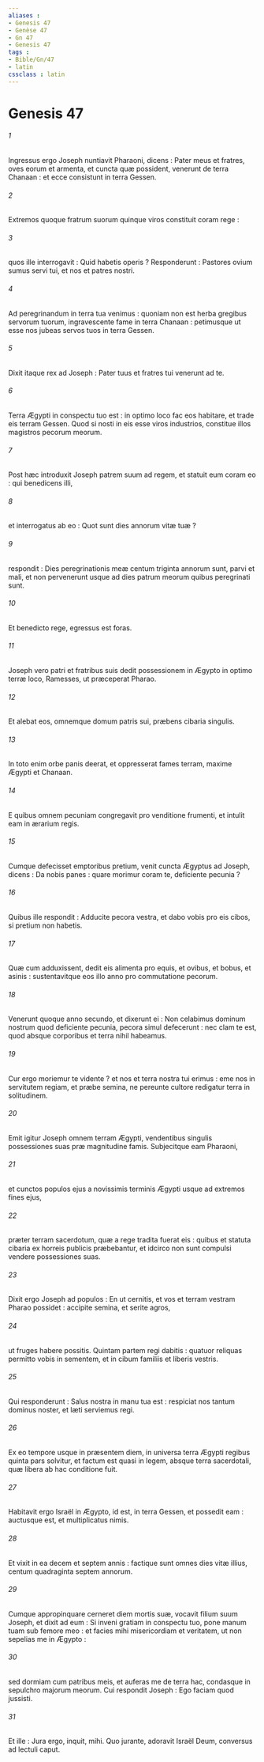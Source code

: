 ```yaml
---
aliases : 
- Genesis 47
- Genèse 47
- Gn 47
- Genesis 47
tags : 
- Bible/Gn/47
- latin
cssclass : latin
---
```


# Genesis 47

###### 1
Ingressus ergo Joseph nuntiavit Pharaoni, dicens : Pater meus et fratres, oves eorum et armenta, et cuncta quæ possident, venerunt de terra Chanaan : et ecce consistunt in terra Gessen.
###### 2
Extremos quoque fratrum suorum quinque viros constituit coram rege :
###### 3
quos ille interrogavit : Quid habetis operis ? Responderunt : Pastores ovium sumus servi tui, et nos et patres nostri.
###### 4
Ad peregrinandum in terra tua venimus : quoniam non est herba gregibus servorum tuorum, ingravescente fame in terra Chanaan : petimusque ut esse nos jubeas servos tuos in terra Gessen.
###### 5
Dixit itaque rex ad Joseph : Pater tuus et fratres tui venerunt ad te.
###### 6
Terra Ægypti in conspectu tuo est : in optimo loco fac eos habitare, et trade eis terram Gessen. Quod si nosti in eis esse viros industrios, constitue illos magistros pecorum meorum.
###### 7
Post hæc introduxit Joseph patrem suum ad regem, et statuit eum coram eo : qui benedicens illi,
###### 8
et interrogatus ab eo : Quot sunt dies annorum vitæ tuæ ?
###### 9
respondit : Dies peregrinationis meæ centum triginta annorum sunt, parvi et mali, et non pervenerunt usque ad dies patrum meorum quibus peregrinati sunt.
###### 10
Et benedicto rege, egressus est foras.
###### 11
Joseph vero patri et fratribus suis dedit possessionem in Ægypto in optimo terræ loco, Ramesses, ut præceperat Pharao.
###### 12
Et alebat eos, omnemque domum patris sui, præbens cibaria singulis.
###### 13
In toto enim orbe panis deerat, et oppresserat fames terram, maxime Ægypti et Chanaan.
###### 14
E quibus omnem pecuniam congregavit pro venditione frumenti, et intulit eam in ærarium regis.
###### 15
Cumque defecisset emptoribus pretium, venit cuncta Ægyptus ad Joseph, dicens : Da nobis panes : quare morimur coram te, deficiente pecunia ?
###### 16
Quibus ille respondit : Adducite pecora vestra, et dabo vobis pro eis cibos, si pretium non habetis.
###### 17
Quæ cum adduxissent, dedit eis alimenta pro equis, et ovibus, et bobus, et asinis : sustentavitque eos illo anno pro commutatione pecorum.
###### 18
Venerunt quoque anno secundo, et dixerunt ei : Non celabimus dominum nostrum quod deficiente pecunia, pecora simul defecerunt : nec clam te est, quod absque corporibus et terra nihil habeamus.
###### 19
Cur ergo moriemur te vidente ? et nos et terra nostra tui erimus : eme nos in servitutem regiam, et præbe semina, ne pereunte cultore redigatur terra in solitudinem.
###### 20
Emit igitur Joseph omnem terram Ægypti, vendentibus singulis possessiones suas præ magnitudine famis. Subjecitque eam Pharaoni,
###### 21
et cunctos populos ejus a novissimis terminis Ægypti usque ad extremos fines ejus,
###### 22
præter terram sacerdotum, quæ a rege tradita fuerat eis : quibus et statuta cibaria ex horreis publicis præbebantur, et idcirco non sunt compulsi vendere possessiones suas.
###### 23
Dixit ergo Joseph ad populos : En ut cernitis, et vos et terram vestram Pharao possidet : accipite semina, et serite agros,
###### 24
ut fruges habere possitis. Quintam partem regi dabitis : quatuor reliquas permitto vobis in sementem, et in cibum familiis et liberis vestris.
###### 25
Qui responderunt : Salus nostra in manu tua est : respiciat nos tantum dominus noster, et læti serviemus regi.
###### 26
Ex eo tempore usque in præsentem diem, in universa terra Ægypti regibus quinta pars solvitur, et factum est quasi in legem, absque terra sacerdotali, quæ libera ab hac conditione fuit.
###### 27
Habitavit ergo Israël in Ægypto, id est, in terra Gessen, et possedit eam : auctusque est, et multiplicatus nimis.
###### 28
Et vixit in ea decem et septem annis : factique sunt omnes dies vitæ illius, centum quadraginta septem annorum.
###### 29
Cumque appropinquare cerneret diem mortis suæ, vocavit filium suum Joseph, et dixit ad eum : Si inveni gratiam in conspectu tuo, pone manum tuam sub femore meo : et facies mihi misericordiam et veritatem, ut non sepelias me in Ægypto :
###### 30
sed dormiam cum patribus meis, et auferas me de terra hac, condasque in sepulchro majorum meorum. Cui respondit Joseph : Ego faciam quod jussisti.
###### 31
Et ille : Jura ergo, inquit, mihi. Quo jurante, adoravit Israël Deum, conversus ad lectuli caput.
